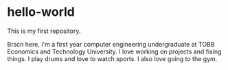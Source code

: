 # hello-world
This is my first repository.

Brscn here, i'm a first year computer engineering undergraduate at TOBB Economics and Technology University. I love working on projects and fixing things. I play drums and love to watch sports. I also love going to the gym.

